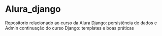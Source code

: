 # Alura_django
Repositorio relacionado ao curso da Alura Django: persistência de dados e Admin continuação do curso Django: templates e boas práticas
